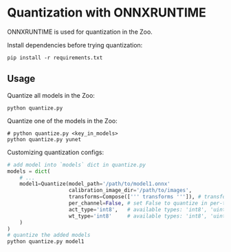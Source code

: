 # Quantization with ONNXRUNTIME

ONNXRUNTIME is used for quantization in the Zoo.

Install dependencies before trying quantization:
```shell
pip install -r requirements.txt
```

## Usage

Quantize all models in the Zoo:
```shell
python quantize.py
```

Quantize one of the models in the Zoo:
```shell
# python quantize.py <key_in_models>
python quantize.py yunet
```

Customizing quantization configs:
```python
# add model into `models` dict in quantize.py
models = dict(
    # ...
    model1=Quantize(model_path='/path/to/model1.onnx'
                    calibration_image_dir='/path/to/images',
                    transforms=Compose([''' transforms ''']), # transforms can be found in transforms.py
                    per_channel=False, # set False to quantize in per-tensor style
                    act_type='int8',   # available types: 'int8', 'uint8'
                    wt_type='int8'     # available types: 'int8', 'uint8'
    )
)
# quantize the added models
python quantize.py model1
```